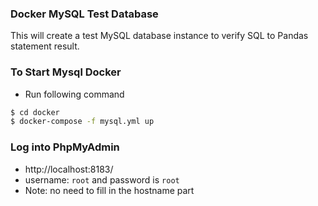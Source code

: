 ###  Docker MySQL Test Database
This will create a test MySQL database instance to verify SQL to Pandas statement result. 

### To Start Mysql Docker
* Run following command
```bash
$ cd docker
$ docker-compose -f mysql.yml up
```

### Log into PhpMyAdmin
* http://localhost:8183/
* username: `root` and password is `root`
* Note: no need to fill in the hostname part